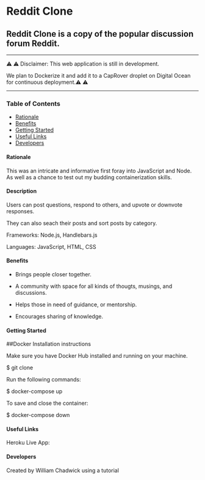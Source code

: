 <!-- Headings -->
# **Reddit Clone**


## Reddit Clone is a copy of the popular discussion forum Reddit.

___

⚠️ ⚠️ Disclaimer: This web application is still in development. 

We plan to Dockerize it and add it to a CapRover droplet on Digital Ocean for continuous deployment.⚠️ ⚠️ 
___


### Table of Contents

* [Rationale](#Rationale)
* [Benefits](#Benefits)
* [Getting Started](#Getting_Started)
* [Useful Links](#Useful_Links)
* [Developers](#Developers)


#### Rationale

This was an intricate and informative first foray into JavaScript and Node. As well as a chance to test out my budding containerization skills.


#### Description

Users can post questions, respond to others, and upvote or downvote responses. 

They can also seach their posts and sort posts by category.


Frameworks: Node.js, Handlebars.js

Languages: JavaScript, HTML, CSS


#### Benefits

- Brings people closer together. 

- A community with space for all kinds of thougts, musings, and discussions.

- Helps those in need of guidance, or mentorship.

- Encourages sharing of knowledge.


#### Getting Started

##Docker Installation instructions

Make sure you have Docker Hub installed and running on your machine.

$ git clone

Run the following commands:

$ docker-compose up

To save and close the container:

$ docker-compose down




#### Useful Links

Heroku Live App: 



#### Developers

Created by William Chadwick using a tutorial